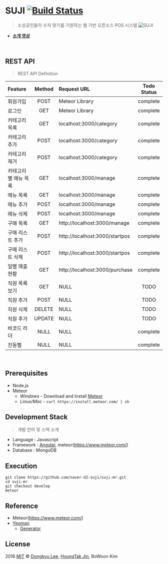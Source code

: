 # SUJI [![Build Status](https://travis-ci.org/naver-d2-suji/suji.svg)](https://travis-ci.org/naver-d2-suji/suji)
> 소상공인들이 수지 맞기를 기원하는 웹 기반 오픈소스 POS 시스템
![SUJI](https://cloud.githubusercontent.com/assets/7614353/12139794/1329ce44-b4a6-11e5-90a2-dd51d039e01d.png)
- [**소개 영상**](https://youtu.be/fMRXjG3Plu8)

&nbsp;
## REST API
> REST API Definition

| Feature |	Method	| Request URL | Todo Status |
| :------------ |	:-------:	| :-----------------| :--------: |
| 회원가입 |	POST	| Meteor Library | complete |
| 로그인 |	GET	| Meteor Library | complete |
| 카테고리 목록 |	GET	| localhost:3000/category | complete |
| 카테고리 추가 |	POST	| localhost:3000/category | complete |
| 카테고리 제거 |	POST	| localhost:3000/category | complete |
| 카테고리별 메뉴 목록 |	GET	| localhost:3000/manage | complete |
| 메뉴 목록 |	GET	| localhost:3000/manage | complete |
| 메뉴 추가 |	POST	| localhost:3000/manage | complete |
| 메뉴 삭제 |	POST	| localhost:3000/manage | complete |
| 구매 목록 |	GET	| http://localhost:3000/manage | complete |
| 구매 리스트 추가 |	POST	| http://localhost:3000/startpos | complete |
| 구매 리스트 삭제 |	POST	| http://localhost:3000/startpos | complete |
| 일별 매출 현황 |	GET	| http://localhost:3000/purchase | complete |
| 직원 목록 보기 |	GET	| NULL | TODO |
| 직원 추가 |	POST	| NULL | TODO |
| 직원 삭제 |	DELETE	| NULL | TODO |
| 직원 추가 |	UPDATE	| NULL | TODO |
| 바코드 리더 | NULL | NULL | complete |
| 진동벨 | NULL | NULL | complete|


&nbsp;
## Prerequisites
* Node.js
* Meteor
    - *Windows* -  Download and Install [Meteor](https://www.meteor.com/)
    - *Linux/Mac* - `curl https://install.meteor.com/ | sh`

## Development Stack
> 개발 언어 및 스택 소개

- Language : Javascript
- Framework : [Angular](https://angularjs.org/), meteor(https://www.meteor.com/)
- Database : MongoDB

## Execution
```
git clone https://github.com/naver-d2-suji/suji-mr.git
cd suji-mr
git checkout develop
meteor
```

## Reference
- Meteor(https://www.meteor.com/)
- [Yeoman](http://yeoman.io/)
    - [Generator](https://github.com/ndxbxrme/generator-angular-meteor)

## License

2016 [MIT](http://opensource.org/licenses/mit-license.php) © [Dongkyu Lee](http://ledgku.tistory.com), [HyungTak Jin](http://njir.github.io), BoWoon Kim

